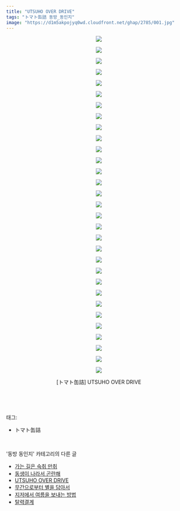 ```yaml
---
title: "UTSUHO OVER DRIVE"
tags: "トマト缶詰 동방_동인지"
image: "https://d1m5akpojyq0wd.cloudfront.net/ghap/2785/001.jpg"
---
```

<div class="article">
<p style="text-align: center; clear: none; float: none;"><img src="{{ site.imgserver6 }}/ghap/2785/001.jpg"/></p>
<p style="text-align: center; clear: none; float: none;"><img src="{{ site.imgserver6 }}/ghap/2785/002.jpg"/></p>
<p style="text-align: center; clear: none; float: none;"><img src="{{ site.imgserver6 }}/ghap/2785/003.jpg"/></p>
<p style="text-align: center; clear: none; float: none;"><img src="{{ site.imgserver6 }}/ghap/2785/004.jpg"/></p>
<p style="text-align: center; clear: none; float: none;"><img src="{{ site.imgserver6 }}/ghap/2785/005.jpg"/></p>
<p style="text-align: center; clear: none; float: none;"><img src="{{ site.imgserver6 }}/ghap/2785/006.jpg"/></p>
<p style="text-align: center; clear: none; float: none;"><img src="{{ site.imgserver6 }}/ghap/2785/007.jpg"/></p>
<p style="text-align: center; clear: none; float: none;"><img src="{{ site.imgserver6 }}/ghap/2785/008.jpg"/></p>
<p style="text-align: center; clear: none; float: none;"><img src="{{ site.imgserver6 }}/ghap/2785/009.jpg"/></p>
<p style="text-align: center; clear: none; float: none;"><img src="{{ site.imgserver6 }}/ghap/2785/010.jpg"/></p>
<p style="text-align: center; clear: none; float: none;"><img src="{{ site.imgserver6 }}/ghap/2785/011.jpg"/></p>
<p style="text-align: center; clear: none; float: none;"><img src="{{ site.imgserver6 }}/ghap/2785/012.jpg"/></p>
<p style="text-align: center; clear: none; float: none;"><img src="{{ site.imgserver6 }}/ghap/2785/013.jpg"/></p>
<p style="text-align: center; clear: none; float: none;"><img src="{{ site.imgserver6 }}/ghap/2785/014.jpg"/></p>
<p style="text-align: center; clear: none; float: none;"><img src="{{ site.imgserver6 }}/ghap/2785/015.jpg"/></p>
<p style="text-align: center; clear: none; float: none;"><img src="{{ site.imgserver6 }}/ghap/2785/016.jpg"/></p>
<p style="text-align: center; clear: none; float: none;"><img src="{{ site.imgserver6 }}/ghap/2785/017.jpg"/></p>
<p style="text-align: center; clear: none; float: none;"><img src="{{ site.imgserver6 }}/ghap/2785/018.jpg"/></p>
<p style="text-align: center; clear: none; float: none;"><img src="{{ site.imgserver6 }}/ghap/2785/019.jpg"/></p>
<p style="text-align: center; clear: none; float: none;"><img src="{{ site.imgserver6 }}/ghap/2785/020.jpg"/></p>
<p style="text-align: center; clear: none; float: none;"><img src="{{ site.imgserver6 }}/ghap/2785/021.jpg"/></p>
<p style="text-align: center; clear: none; float: none;"><img src="{{ site.imgserver6 }}/ghap/2785/022.jpg"/></p>
<p style="text-align: center; clear: none; float: none;"><img src="{{ site.imgserver6 }}/ghap/2785/023.jpg"/></p>
<p style="text-align: center; clear: none; float: none;"><img src="{{ site.imgserver6 }}/ghap/2785/024.jpg"/></p>
<p style="text-align: center; clear: none; float: none;"><img src="{{ site.imgserver6 }}/ghap/2785/025.jpg"/></p>
<p style="text-align: center; clear: none; float: none;"><img src="{{ site.imgserver6 }}/ghap/2785/026.jpg"/></p>
<p style="text-align: center; clear: none; float: none;"><img src="{{ site.imgserver6 }}/ghap/2785/027.jpg"/></p>
<p style="text-align: center; clear: none; float: none;"><img src="{{ site.imgserver6 }}/ghap/2785/028.jpg"/></p>
<p style="text-align: center; clear: none; float: none;"><img src="{{ site.imgserver6 }}/ghap/2785/029.jpg"/></p>
<p style="text-align: center; clear: none; float: none;"><img src="{{ site.imgserver6 }}/ghap/2785/030.jpg"/></p>
<p style="text-align: center; clear: none; float: none;"><img src="{{ site.imgserver6 }}/ghap/2785/031.jpg"/></p>
<p style="text-align: center; clear: none; float: none;">[トマト缶詰] UTSUHO OVER DRIVE</p>
<p><br/></p>
</div><br/>
<div class="tagTrail">
<p>태그: </p>
<ul>
<li>トマト缶詰</li>
</ul>
</div><br/>
<div class="another">
<p>'동방 동인지' 카테고리의 다른 글</p>
<ul>
<li><a href="/ghap_2787">가는 길은 숙취 만취</a></li>
<li><a href="/ghap_2786">동생이 나라서 곤란해</a></li>
<li><a href="/ghap_2785">UTSUHO OVER DRIVE</a></li>
<li><a href="/ghap_2784">무간으로부터 별을 담아서</a></li>
<li><a href="/ghap_2783">지저에서 여름을 보내는 방법</a></li>
<li><a href="/ghap_2782">탈력결계</a></li>
</ul>
</div><br/>
<div class="cb_module cb_fluid">
<div class="cb_wrt cb_profile">
</div><!-- commentList close -->
</div><br/>
